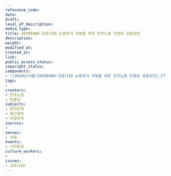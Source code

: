 ```yaml
---
reference_code: 
date: 
draft: 
level_of_description: 
media_type: 
title: 20200406-코로나19 노동위기 극복을 위한 민주노총 민중당 공동선언
description: 
weight: 
modified_at: 
created_at: 
link: 
public_access_status: 
copyright_status: 
components:
- "/2020년/4월/20200406-코로나19 노동위기 극복을 위한 민주노총 민중당 공동선언/_CTU5893.jpg"
tags:
- 
creators:
- 민주노총
- 민중당
subjects:
- 정치정책
- 해고복직
- 비정규직
sources:
- 
venues:
- 국회
events:
- 기자회견
culture_workers:
- 
issues:
- 코로나19
---
```

